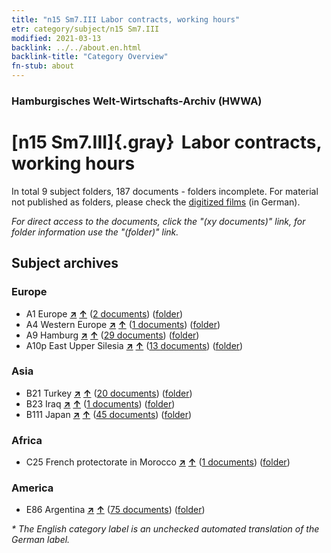 ```yaml
---
title: "n15 Sm7.III Labor contracts, working hours"
etr: category/subject/n15 Sm7.III
modified: 2021-03-13
backlink: ../../about.en.html
backlink-title: "Category Overview"
fn-stub: about
---
```


### Hamburgisches Welt-Wirtschafts-Archiv (HWWA)
# [n15 Sm7.III]{.gray}&#8201; Labor contracts, working hours&#160; 





In total 9 subject folders, 187 documents - folders incomplete.
For material not published as folders, please check the [digitized films](/film/h1_sh) (in German).

_For direct access to the documents, click the "(xy documents)" link, for folder information use the "(folder)" link._

## Subject archives



### Europe

- A1 Europe [**&nearr;**](../../../geo/i/140892/about.en.html "Europe (all folders)") [**&uarr;**](../../../geo/about.en.html#A1 "Country category system") (<a href="https://pm20.zbw.eu/dfgview/sh/140892,145170" title="about: Europe : Labor contracts, working hours" target="_blank">2 documents</a>) ([folder](http://purl.org/pressemappe20/folder/sh/140892,145170))
- A4 Western Europe [**&nearr;**](../../../geo/i/140897/about.en.html "Western Europe (all folders)") [**&uarr;**](../../../geo/about.en.html#A4 "Country category system") (<a href="https://pm20.zbw.eu/dfgview/sh/140897,145170" title="about: Western Europe : Labor contracts, working hours" target="_blank">1 documents</a>) ([folder](http://purl.org/pressemappe20/folder/sh/140897,145170))
- A9 Hamburg [**&nearr;**](../../../geo/i/140905/about.en.html "Hamburg (all folders)") [**&uarr;**](../../../geo/about.en.html#A9 "Country category system") (<a href="https://pm20.zbw.eu/dfgview/sh/140905,145170" title="about: Hamburg : Labor contracts, working hours" target="_blank">29 documents</a>) ([folder](http://purl.org/pressemappe20/folder/sh/140905,145170))
- A10p East Upper Silesia [**&nearr;**](../../../geo/i/140951/about.en.html "East Upper Silesia (all folders)") [**&uarr;**](../../../geo/about.en.html#A10p "Country category system") (<a href="https://pm20.zbw.eu/dfgview/sh/140951,145170" title="about: East Upper Silesia : Labor contracts, working hours" target="_blank">13 documents</a>) ([folder](http://purl.org/pressemappe20/folder/sh/140951,145170))

### Asia

- B21 Turkey [**&nearr;**](../../../geo/i/141111/about.en.html "Turkey (all folders)") [**&uarr;**](../../../geo/about.en.html#B21 "Country category system") (<a href="https://pm20.zbw.eu/dfgview/sh/141111,145170" title="about: Turkey : Labor contracts, working hours" target="_blank">20 documents</a>) ([folder](http://purl.org/pressemappe20/folder/sh/141111,145170))
- B23 Iraq [**&nearr;**](../../../geo/i/141113/about.en.html "Iraq (all folders)") [**&uarr;**](../../../geo/about.en.html#B23 "Country category system") (<a href="https://pm20.zbw.eu/dfgview/sh/141113,145170" title="about: Iraq : Labor contracts, working hours" target="_blank">1 documents</a>) ([folder](http://purl.org/pressemappe20/folder/sh/141113,145170))
- B111 Japan [**&nearr;**](../../../geo/i/141272/about.en.html "Japan (all folders)") [**&uarr;**](../../../geo/about.en.html#B111 "Country category system") (<a href="https://pm20.zbw.eu/dfgview/sh/141272,145170" title="about: Japan : Labor contracts, working hours" target="_blank">45 documents</a>) ([folder](http://purl.org/pressemappe20/folder/sh/141272,145170))

### Africa

- C25 French protectorate in Morocco [**&nearr;**](../../../geo/i/141358/about.en.html "French protectorate in Morocco (all folders)") [**&uarr;**](../../../geo/about.en.html#C25 "Country category system") (<a href="https://pm20.zbw.eu/dfgview/sh/141358,145170" title="about: French protectorate in Morocco : Labor contracts, working hours" target="_blank">1 documents</a>) ([folder](http://purl.org/pressemappe20/folder/sh/141358,145170))

### America

- E86 Argentina [**&nearr;**](../../../geo/i/141692/about.en.html "Argentina (all folders)") [**&uarr;**](../../../geo/about.en.html#E86 "Country category system") (<a href="https://pm20.zbw.eu/dfgview/sh/141692,145170" title="about: Argentina : Labor contracts, working hours" target="_blank">75 documents</a>) ([folder](http://purl.org/pressemappe20/folder/sh/141692,145170))


_* The English category label is an unchecked automated translation of the German label._

